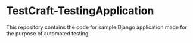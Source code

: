 # TestCraft-TestingApplication
This repository contains the code for sample Django application made for the purpose of automated testing
